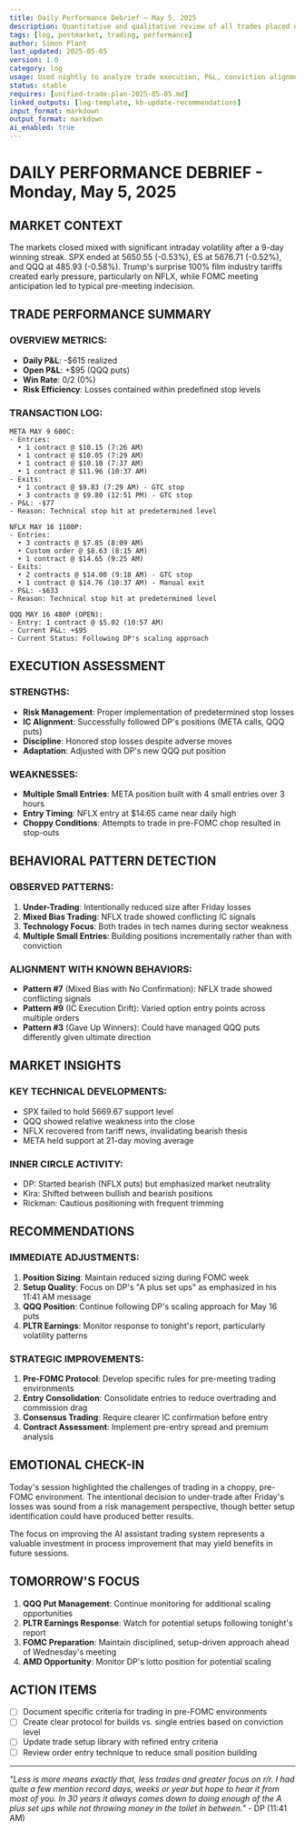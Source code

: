 ```yaml
---
title: Daily Performance Debrief – May 5, 2025  
description: Quantitative and qualitative review of all trades placed on May 5  
tags: [log, postmarket, trading, performance]  
author: Simon Plant  
last_updated: 2025-05-05  
version: 1.0  
category: log  
usage: Used nightly to analyze trade execution, P&L, conviction alignment, and errors  
status: stable  
requires: [unified-trade-plan-2025-05-05.md]  
linked_outputs: [log-template, kb-update-recommendations]  
input_format: markdown  
output_format: markdown  
ai_enabled: true  
---
```


 # DAILY PERFORMANCE DEBRIEF - Monday, May 5, 2025

## MARKET CONTEXT
The markets closed mixed with significant intraday volatility after a 9-day winning streak. SPX ended at 5650.55 (-0.53%), ES at 5676.71 (-0.52%), and QQQ at 485.93 (-0.58%). Trump's surprise 100% film industry tariffs created early pressure, particularly on NFLX, while FOMC meeting anticipation led to typical pre-meeting indecision.

## TRADE PERFORMANCE SUMMARY

### OVERVIEW METRICS:
- **Daily P&L**: -$615 realized
- **Open P&L**: +$95 (QQQ puts)
- **Win Rate**: 0/2 (0%)
- **Risk Efficiency**: Losses contained within predefined stop levels

### TRANSACTION LOG:
```
META MAY 9 600C:
- Entries: 
  • 1 contract @ $10.15 (7:26 AM)
  • 1 contract @ $10.05 (7:29 AM)
  • 1 contract @ $10.10 (7:37 AM)
  • 1 contract @ $11.96 (10:37 AM)
- Exits:
  • 1 contract @ $9.83 (7:29 AM) - GTC stop
  • 3 contracts @ $9.80 (12:51 PM) - GTC stop
- P&L: -$77
- Reason: Technical stop hit at predetermined level

NFLX MAY 16 1100P:
- Entries:
  • 3 contracts @ $7.85 (8:09 AM)
  • Custom order @ $8.63 (8:15 AM)
  • 1 contract @ $14.65 (9:25 AM)
- Exits:
  • 2 contracts @ $14.00 (9:18 AM) - GTC stop
  • 1 contract @ $14.76 (10:37 AM) - Manual exit
- P&L: -$633
- Reason: Technical stop hit at predetermined level

QQQ MAY 16 480P (OPEN):
- Entry: 1 contract @ $5.02 (10:57 AM)
- Current P&L: +$95
- Current Status: Following DP's scaling approach
```

## EXECUTION ASSESSMENT

### STRENGTHS:
- **Risk Management**: Proper implementation of predetermined stop losses
- **IC Alignment**: Successfully followed DP's positions (META calls, QQQ puts)
- **Discipline**: Honored stop losses despite adverse moves
- **Adaptation**: Adjusted with DP's new QQQ put position

### WEAKNESSES:
- **Multiple Small Entries**: META position built with 4 small entries over 3 hours
- **Entry Timing**: NFLX entry at $14.65 came near daily high
- **Choppy Conditions**: Attempts to trade in pre-FOMC chop resulted in stop-outs

## BEHAVIORAL PATTERN DETECTION

### OBSERVED PATTERNS:
1. **Under-Trading**: Intentionally reduced size after Friday losses
2. **Mixed Bias Trading**: NFLX trade showed conflicting IC signals
3. **Technology Focus**: Both trades in tech names during sector weakness
4. **Multiple Small Entries**: Building positions incrementally rather than with conviction

### ALIGNMENT WITH KNOWN BEHAVIORS:
- **Pattern #7** (Mixed Bias with No Confirmation): NFLX trade showed conflicting signals  
- **Pattern #9** (IC Execution Drift): Varied option entry points across multiple orders
- **Pattern #3** (Gave Up Winners): Could have managed QQQ puts differently given ultimate direction

## MARKET INSIGHTS

### KEY TECHNICAL DEVELOPMENTS:
- SPX failed to hold 5669.67 support level
- QQQ showed relative weakness into the close
- NFLX recovered from tariff news, invalidating bearish thesis
- META held support at 21-day moving average

### INNER CIRCLE ACTIVITY:
- DP: Started bearish (NFLX puts) but emphasized market neutrality
- Kira: Shifted between bullish and bearish positions
- Rickman: Cautious positioning with frequent trimming

## RECOMMENDATIONS

### IMMEDIATE ADJUSTMENTS:
1. **Position Sizing**: Maintain reduced sizing during FOMC week
2. **Setup Quality**: Focus on DP's "A plus set ups" as emphasized in his 11:41 AM message
3. **QQQ Position**: Continue following DP's scaling approach for May 16 puts
4. **PLTR Earnings**: Monitor response to tonight's report, particularly volatility patterns

### STRATEGIC IMPROVEMENTS:
1. **Pre-FOMC Protocol**: Develop specific rules for pre-meeting trading environments
2. **Entry Consolidation**: Consolidate entries to reduce overtrading and commission drag
3. **Consensus Trading**: Require clearer IC confirmation before entry
4. **Contract Assessment**: Implement pre-entry spread and premium analysis

## EMOTIONAL CHECK-IN
Today's session highlighted the challenges of trading in a choppy, pre-FOMC environment. The intentional decision to under-trade after Friday's losses was sound from a risk management perspective, though better setup identification could have produced better results.

The focus on improving the AI assistant trading system represents a valuable investment in process improvement that may yield benefits in future sessions.

## TOMORROW'S FOCUS
1. **QQQ Put Management**: Continue monitoring for additional scaling opportunities
2. **PLTR Earnings Response**: Watch for potential setups following tonight's report
3. **FOMC Preparation**: Maintain disciplined, setup-driven approach ahead of Wednesday's meeting
4. **AMD Opportunity**: Monitor DP's lotto position for potential scaling

## ACTION ITEMS
- [ ] Document specific criteria for trading in pre-FOMC environments
- [ ] Create clear protocol for builds vs. single entries based on conviction level
- [ ] Update trade setup library with refined entry criteria
- [ ] Review order entry technique to reduce small position building

---

*"Less is more means exactly that, less trades and greater focus on r/r. I had quite a few mention record days, weeks or year but hope to hear it from most of you. In 30 years it always comes down to doing enough of the A plus set ups while not throwing money in the toilet in between."* - DP (11:41 AM)